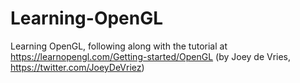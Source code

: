 # Learning-OpenGL
Learning OpenGL, following along with the tutorial at https://learnopengl.com/Getting-started/OpenGL (by Joey de Vries, https://twitter.com/JoeyDeVriez)
